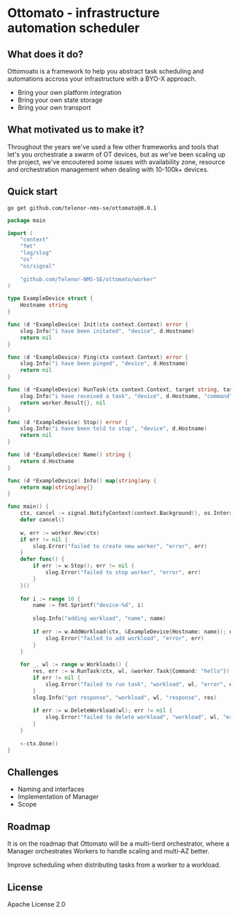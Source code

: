 # Ottomato - infrastructure automation scheduler

## What does it do?
Ottomoato is a framework to help you abstract task scheduling and automations accross your infrastructure with a BYO-X approach.
- Bring your own platform integration
- Bring your own state storage
- Bring your own transport

## What motivated us to make it?
Throughout the years we've used a few other frameworks and tools that let's you orchestrate a swarm of OT devices, but as we've been scaling up the project, we've encoutered some issues with availability zone, resource and orchestration management when dealing with 10-100k+ devices.

## Quick start
`go get github.com/telenor-nms-se/ottomato@0.0.1`

```go
package main

import (
	"context"
	"fmt"
	"log/slog"
	"os"
	"os/signal"
	
	"github.com/Telenor-NMS-SE/ottomato/worker"
)

type ExampleDevice struct {
	Hostname string
}

func (d *ExampleDevice) Init(ctx context.Context) error {
	slog.Info("i have been initated", "device", d.Hostname)
	return nil
}

func (d *ExampleDevice) Ping(ctx context.Context) error {
	slog.Info("i have been pinged", "device", d.Hostname)
	return nil
}

func (d *ExampleDevice) RunTask(ctx context.Context, target string, task *worker.Task) (worker.Result, error) {
	slog.Info("i have received a task", "device", d.Hostname, "command", task.Command)
	return worker.Result{}, nil
}

func (d *ExampleDevice) Stop() error {
	slog.Info("i have been told to stop", "device", d.Hostname)
	return nil
}

func (d *ExampleDevice) Name() string {
	return d.Hostname
}

func (d *ExampleDevice) Info() map[string]any {
	return map[string]any{}
}

func main() {
	ctx, cancel := signal.NotifyContext(context.Background(), os.Interrupt)
	defer cancel()
	
	w, err := worker.New(ctx)
	if err != nil {
		slog.Error("failed to create new worker", "error", err)
	}
	defer func() {
		if err := w.Stop(); err != nil {
			slog.Error("failed to stop worker", "error", err)
		}
	}()
	
	for i := range 10 {
		name := fmt.Sprintf("device-%d", i)
		
		slog.Info("adding workload", "name", name)
		
		if err := w.AddWorkload(ctx, &ExampleDevice{Hostname: name}); err != nil {
			slog.Error("failed to add workload", "error", err)
		}
	}
	
	for _, wl := range w.Workloads() {
		res, err := w.RunTask(ctx, wl, &worker.Task{Command: "hello"})
		if err != nil {
			slog.Error("failed to run task", "workload", wl, "error", err)
		}
		slog.Info("got response", "workload", wl, "response", res)
	    
		if err := w.DeleteWorkload(wl); err != nil {
			slog.Error("failed to delete workload", "workload", wl, "error", err)
		}
	}
	
	<-ctx.Done()
}
```

## Challenges
- Naming and interfaces
- Implementation of Manager
- Scope

## Roadmap
It is on the roadmap that Ottomato will be a multi-tierd orchestrator, where a Manager orchestrates Workers to handle scaling and multi-AZ better.

Improve scheduling when distributing tasks from a worker to a workload.

## License
Apache License 2.0